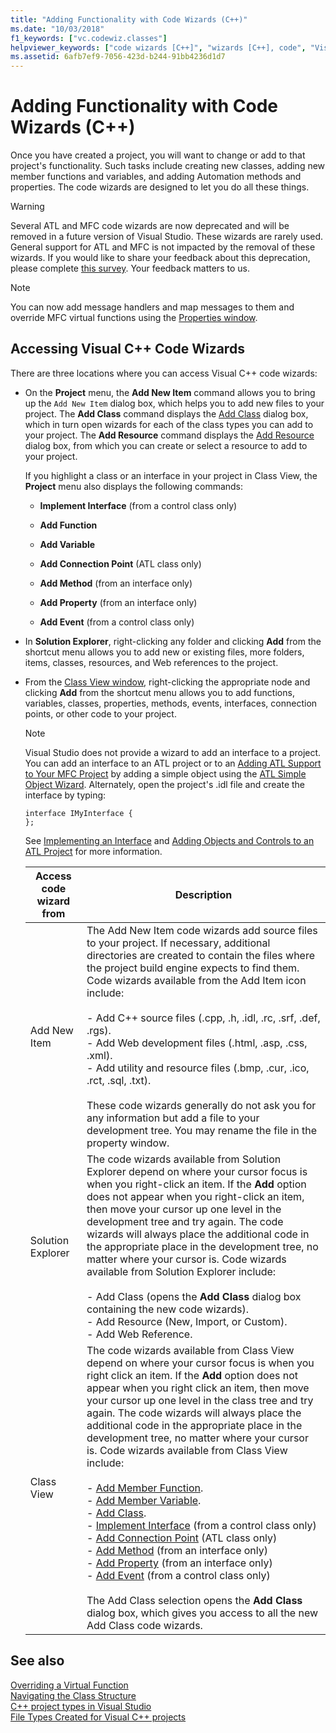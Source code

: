 ```yaml
---
title: "Adding Functionality with Code Wizards (C++)"
ms.date: "10/03/2018"
f1_keywords: ["vc.codewiz.classes"]
helpviewer_keywords: ["code wizards [C++]", "wizards [C++], code", "Visual Studio C++ projects, adding functionality", "projects [C++], adding functionality", "class wizards [C++]"]
ms.assetid: 6afb7ef9-7056-423d-b244-91bb4236d1d7
---
```

# Adding Functionality with Code Wizards (C++)

Once you have created a project, you will want to change or add to that project's functionality. Such tasks include creating new classes, adding new member functions and variables, and adding Automation methods and properties. The code wizards are designed to let you do all these things.

> [!WARNING]
> Several ATL and MFC code wizards are now deprecated and will be removed in a future version of Visual Studio. These wizards are rarely used. General support for ATL and MFC is not impacted by the removal of these wizards. If you would like to share your feedback about this deprecation, please complete [this survey](https://www.surveymonkey.com/r/QDWKKCN). Your feedback matters to us.

> [!NOTE]
>  You can now add message handlers and map messages to them and override MFC virtual functions using the [Properties window](/visualstudio/ide/reference/properties-window).

## Accessing Visual C++ Code Wizards

There are three locations where you can access Visual C++ code wizards:

- On the **Project** menu, the **Add New Item** command allows you to bring up the `Add New Item` dialog box, which helps you to add new files to your project. The **Add Class** command displays the [Add Class](../ide/add-class-dialog-box.md) dialog box, which in turn open wizards for each of the class types you can add to your project. The **Add Resource** command displays the [Add Resource](../windows/add-resource-dialog-box.md) dialog box, from which you can create or select a resource to add to your project.

   If you highlight a class or an interface in your project in Class View, the **Project** menu also displays the following commands:

   - **Implement Interface** (from a control class only)

   - **Add Function**

   - **Add Variable**

   - **Add Connection Point** (ATL class only)

   - **Add Method** (from an interface only)

   - **Add Property** (from an interface only)

   - **Add Event** (from a control class only)

- In **Solution Explorer**, right-clicking any folder and clicking **Add** from the shortcut menu allows you to add new or existing files, more folders, items, classes, resources, and Web references to the project.

- From the [Class View window](/visualstudio/ide/viewing-the-structure-of-code), right-clicking the appropriate node and clicking **Add** from the shortcut menu allows you to add functions, variables, classes, properties, methods, events, interfaces, connection points, or other code to your project.

   > [!NOTE]
   > Visual Studio does not provide a wizard to add an interface to a project. You can add an interface to an ATL project or to an [Adding ATL Support to Your MFC Project](../mfc/reference/adding-atl-support-to-your-mfc-project.md) by adding a simple object using the [ATL Simple Object Wizard](../atl/reference/atl-simple-object-wizard.md). Alternately, open the project's .idl file and create the interface by typing:

    ```IDL
    interface IMyInterface {
    };
    ```

   See [Implementing an Interface](../ide/implementing-an-interface-visual-cpp.md) and [Adding Objects and Controls to an ATL Project](../atl/reference/adding-objects-and-controls-to-an-atl-project.md) for more information.

   |Access code wizard from|Description|
   |-----------------------------|-----------------|
   |Add New Item|The Add New Item code wizards add source files to your project. If necessary, additional directories are created to contain the files where the project build engine expects to find them. Code wizards available from the Add Item icon include:<br /><br />- Add C++ source files (.cpp, .h, .idl, .rc, .srf, .def, .rgs).<br />- Add Web development files (.html, .asp, .css, .xml).<br />- Add utility and resource files (.bmp, .cur, .ico, .rct, .sql, .txt).<br /><br />These code wizards generally do not ask you for any information but add a file to your development tree. You may rename the file in the property window.|
   |Solution Explorer|The code wizards available from Solution Explorer depend on where your cursor focus is when you right-click an item. If the **Add** option does not appear when you right-click an item, then move your cursor up one level in the development tree and try again. The code wizards will always place the additional code in the appropriate place in the development tree, no matter where your cursor is. Code wizards available from Solution Explorer include:<br /><br />- Add Class (opens the **Add Class** dialog box containing the new code wizards).<br />- Add Resource (New, Import, or Custom).<br />- Add Web Reference.|
   |Class View|The code wizards available from Class View depend on where your cursor focus is when you right click an item. If the **Add** option does not appear when you right click an item, then move your cursor up one level in the class tree and try again. The code wizards will always place the additional code in the appropriate place in the development tree, no matter where your cursor is. Code wizards available from Class View include:<br /><br />- [Add Member Function](../ide/adding-a-member-function-visual-cpp.md).<br />- [Add Member Variable](../ide/adding-a-member-variable-visual-cpp.md).<br />- [Add Class](../ide/adding-a-class-visual-cpp.md).<br />- [Implement Interface](../ide/implement-interface-wizard.md) (from a control class only)<br />- [Add Connection Point](../ide/implement-connection-point-wizard.md) (ATL class only)<br />- [Add Method](../ide/add-method-wizard.md) (from an interface only)<br />- [Add Property](../ide/names-add-property-wizard.md) (from an interface only)<br />- [Add Event](../ide/add-event-wizard.md) (from a control class only)<br /><br />The Add Class selection opens the **Add Class** dialog box, which gives you access to all the new Add Class code wizards.|

## See also

[Overriding a Virtual Function](../ide/overriding-a-virtual-function-visual-cpp.md)<br>
[Navigating the Class Structure](../ide/navigating-the-class-structure-visual-cpp.md)<br>
[C++ project types in Visual Studio](../build/reference/visual-cpp-project-types.md)<br>
[File Types Created for Visual C++ projects](../build/reference/file-types-created-for-visual-cpp-projects.md)
